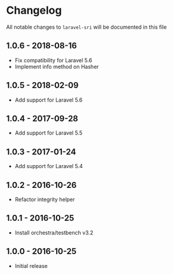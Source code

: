# Changelog

All notable changes to `laravel-sri` will be documented in this file

## 1.0.6 - 2018-08-16

- Fix compatibility for Laravel 5.6
- Implement info method on Hasher

## 1.0.5 - 2018-02-09

- Add support for Laravel 5.6

## 1.0.4 - 2017-09-28

- Add support for Laravel 5.5

## 1.0.3 - 2017-01-24

- Add support for Laravel 5.4

## 1.0.2 - 2016-10-26

- Refactor integrity helper

## 1.0.1 - 2016-10-25

- Install orchestra/testbench v3.2

## 1.0.0 - 2016-10-25

- Initial release
